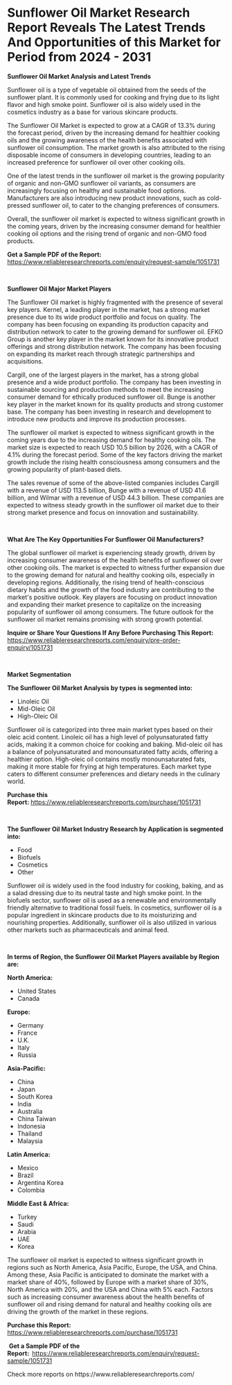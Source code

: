 <p><h1>Sunflower Oil Market Research Report Reveals The Latest Trends And Opportunities of this Market for Period from 2024 - 2031</h1></p><p><strong>Sunflower Oil Market Analysis and Latest Trends</strong></p>
<p><p>Sunflower oil is a type of vegetable oil obtained from the seeds of the sunflower plant. It is commonly used for cooking and frying due to its light flavor and high smoke point. Sunflower oil is also widely used in the cosmetics industry as a base for various skincare products.</p><p>The Sunflower Oil Market is expected to grow at a CAGR of 13.3% during the forecast period, driven by the increasing demand for healthier cooking oils and the growing awareness of the health benefits associated with sunflower oil consumption. The market growth is also attributed to the rising disposable income of consumers in developing countries, leading to an increased preference for sunflower oil over other cooking oils.</p><p>One of the latest trends in the sunflower oil market is the growing popularity of organic and non-GMO sunflower oil variants, as consumers are increasingly focusing on healthy and sustainable food options. Manufacturers are also introducing new product innovations, such as cold-pressed sunflower oil, to cater to the changing preferences of consumers.</p><p>Overall, the sunflower oil market is expected to witness significant growth in the coming years, driven by the increasing consumer demand for healthier cooking oil options and the rising trend of organic and non-GMO food products.</p></p>
<p><strong>Get a Sample PDF of the Report:&nbsp;</strong> <a href="https://www.reliableresearchreports.com/enquiry/request-sample/1051731">https://www.reliableresearchreports.com/enquiry/request-sample/1051731</a></p>
<p>&nbsp;</p>
<p><strong>Sunflower Oil Major Market Players</strong></p>
<p><p>The Sunflower Oil market is highly fragmented with the presence of several key players. Kernel, a leading player in the market, has a strong market presence due to its wide product portfolio and focus on quality. The company has been focusing on expanding its production capacity and distribution network to cater to the growing demand for sunflower oil. EFKO Group is another key player in the market known for its innovative product offerings and strong distribution network. The company has been focusing on expanding its market reach through strategic partnerships and acquisitions.</p><p>Cargill, one of the largest players in the market, has a strong global presence and a wide product portfolio. The company has been investing in sustainable sourcing and production methods to meet the increasing consumer demand for ethically produced sunflower oil. Bunge is another key player in the market known for its quality products and strong customer base. The company has been investing in research and development to introduce new products and improve its production processes.</p><p>The sunflower oil market is expected to witness significant growth in the coming years due to the increasing demand for healthy cooking oils. The market size is expected to reach USD 10.5 billion by 2026, with a CAGR of 4.1% during the forecast period. Some of the key factors driving the market growth include the rising health consciousness among consumers and the growing popularity of plant-based diets.</p><p>The sales revenue of some of the above-listed companies includes Cargill with a revenue of USD 113.5 billion, Bunge with a revenue of USD 41.6 billion, and Wilmar with a revenue of USD 44.3 billion. These companies are expected to witness steady growth in the sunflower oil market due to their strong market presence and focus on innovation and sustainability.</p></p>
<p>&nbsp;</p>
<p><strong>What Are The Key Opportunities For Sunflower Oil Manufacturers?</strong></p>
<p><p>The global sunflower oil market is experiencing steady growth, driven by increasing consumer awareness of the health benefits of sunflower oil over other cooking oils. The market is expected to witness further expansion due to the growing demand for natural and healthy cooking oils, especially in developing regions. Additionally, the rising trend of health-conscious dietary habits and the growth of the food industry are contributing to the market's positive outlook. Key players are focusing on product innovation and expanding their market presence to capitalize on the increasing popularity of sunflower oil among consumers. The future outlook for the sunflower oil market remains promising with strong growth potential.</p></p>
<p><strong>Inquire or Share Your Questions If Any Before Purchasing This Report:</strong> <a href="https://www.reliableresearchreports.com/enquiry/pre-order-enquiry/1051731">https://www.reliableresearchreports.com/enquiry/pre-order-enquiry/1051731</a></p>
<p>&nbsp;</p>
<p><strong>Market Segmentation</strong></p>
<p><strong>The Sunflower Oil Market Analysis by types is segmented into:</strong></p>
<p><ul><li>Linoleic Oil</li><li>Mid-Oleic Oil</li><li>High-Oleic Oil</li></ul></p>
<p><p>Sunflower oil is categorized into three main market types based on their oleic acid content. Linoleic oil has a high level of polyunsaturated fatty acids, making it a common choice for cooking and baking. Mid-oleic oil has a balance of polyunsaturated and monounsaturated fatty acids, offering a healthier option. High-oleic oil contains mostly monounsaturated fats, making it more stable for frying at high temperatures. Each market type caters to different consumer preferences and dietary needs in the culinary world.</p></p>
<p><strong>Purchase this Report:&nbsp;</strong><a href="https://www.reliableresearchreports.com/purchase/1051731">https://www.reliableresearchreports.com/purchase/1051731</a></p>
<p>&nbsp;</p>
<p><strong>The Sunflower Oil Market Industry Research by Application is segmented into:</strong></p>
<p><ul><li>Food</li><li>Biofuels</li><li>Cosmetics</li><li>Other</li></ul></p>
<p><p>Sunflower oil is widely used in the food industry for cooking, baking, and as a salad dressing due to its neutral taste and high smoke point. In the biofuels sector, sunflower oil is used as a renewable and environmentally friendly alternative to traditional fossil fuels. In cosmetics, sunflower oil is a popular ingredient in skincare products due to its moisturizing and nourishing properties. Additionally, sunflower oil is also utilized in various other markets such as pharmaceuticals and animal feed.</p></p>
<p>&nbsp;</p>
<p><strong>In terms of Region, the Sunflower Oil Market Players available by Region are:</strong></p>
<p>
    <p> <strong> North America: </strong>
        <ul>
            <li>United States</li>
            <li>Canada</li>
        </ul>
        </p> 
    <p> <strong> Europe: </strong>
        <ul>
            <li>Germany</li>
            <li>France</li>
            <li>U.K.</li>
            <li>Italy</li>
            <li>Russia</li>
        </ul>
        </p> 
    <p> <strong> Asia-Pacific: </strong>
        <ul>
            <li>China</li>
            <li>Japan</li>
            <li>South Korea</li>
            <li>India</li>
            <li>Australia</li>
            <li>China Taiwan</li>
            <li>Indonesia</li>
            <li>Thailand</li>
            <li>Malaysia</li>
        </ul>
        </p> 
    <p> <strong> Latin America: </strong>
        <ul>
            <li>Mexico</li>
            <li>Brazil</li>
            <li>Argentina Korea</li>
            <li>Colombia</li>
        </ul>
        </p> 
    <p> <strong> Middle East & Africa: </strong>
        <ul>
            <li>Turkey</li>
            <li>Saudi</li>
            <li>Arabia</li>
            <li>UAE</li>
            <li>Korea</li>
        </ul>
    </p>
    </p>
<p><p>The sunflower oil market is expected to witness significant growth in regions such as North America, Asia Pacific, Europe, the USA, and China. Among these, Asia Pacific is anticipated to dominate the market with a market share of 40%, followed by Europe with a market share of 30%, North America with 20%, and the USA and China with 5% each. Factors such as increasing consumer awareness about the health benefits of sunflower oil and rising demand for natural and healthy cooking oils are driving the growth of the market in these regions.</p></p>
<p><strong>Purchase this Report: </strong><a href="https://www.reliableresearchreports.com/purchase/1051731">https://www.reliableresearchreports.com/purchase/1051731</a></p>
<p>&nbsp;<strong>Get a Sample PDF of the Report:&nbsp;&nbsp;</strong><a href="https://www.reliableresearchreports.com/enquiry/request-sample/1051731">https://www.reliableresearchreports.com/enquiry/request-sample/1051731</a></p>
<p><strong></strong></p>
<p>Check more reports on https://www.reliableresearchreports.com/</p>